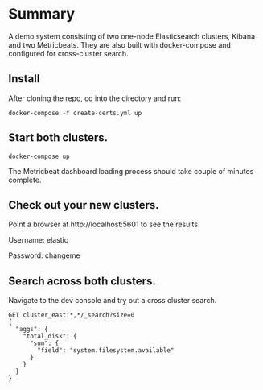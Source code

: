 # Summary
A demo system consisting of two one-node Elasticsearch clusters, Kibana and two Metricbeats. They are also built with docker-compose and configured for cross-cluster search.

## Install

After cloning the repo, cd into the directory and run:

`docker-compose -f create-certs.yml up`

## Start both clusters.

`docker-compose up`

The Metricbeat dashboard loading process should take couple of minutes complete.

## Check out your new clusters.

Point a browser at http://localhost:5601 to see the results.

Username: elastic

Password: changeme

## Search across both clusters.

Navigate to the dev console and try out a cross cluster search.

```
GET cluster_east:*,*/_search?size=0
{
  "aggs": {
    "total_disk": {
      "sum": {
        "field": "system.filesystem.available"
      }
    }
  }
}
```
